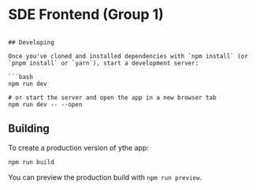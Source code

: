 # SDE Frontend (Group 1)
```

## Developing

Once you've cloned and installed dependencies with `npm install` (or `pnpm install` or `yarn`), start a development server:

```bash
npm run dev

# or start the server and open the app in a new browser tab
npm run dev -- --open
```

## Building

To create a production version of ythe app:

```bash
npm run build
```

You can preview the production build with `npm run preview`.

